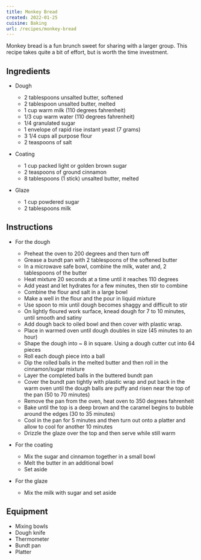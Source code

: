 ```yaml
---
title: Monkey Bread
created: 2022-01-25
cuisine: Baking
url: /recipes/monkey-bread
---
```


Monkey bread is a fun brunch sweet for sharing with a larger group. This recipe takes quite a bit of effort, but is worth the time investment.

## Ingredients

- Dough
    - 2 tablespoons unsalted butter, softened
    - 2 tablespoon unsalted butter, melted
    - 1 cup warm milk (110 degrees fahrenheit)
    - 1/3 cup warm water (110 degrees fahrenheit)
    - 1/4 granulated sugar
    - 1 envelope of rapid rise instant yeast (7 grams)
    - 3 1/4 cups all purpose flour
    - 2 teaspoons of salt

- Coating
    - 1 cup packed light or golden brown sugar
    - 2 teaspoons of ground cinnamon
    - 8 tablespoons (1 stick) unsalted butter, melted

- Glaze
    - 1 cup powdered sugar
    - 2 tablespoons milk


## Instructions

- For the dough
    - Preheat the oven to 200 degrees and then turn off
    - Grease a bundt pan with 2 tablespoons of the softened butter
    - In a microwave safe bowl, combine the milk, water and, 2 tablespoons of the butter
    - Heat mixture 20 seconds at a time until it reaches 110 degrees
    - Add yeast and let hydrates for a few minutes, then stir to combine
    - Combine the flour and salt in a large bowl
    - Make a well in the flour and the pour in liquid mixture
    - Use spoon to mix until dough becomes shaggy and difficult to stir
    - On lightly floured work surface, knead dough for 7 to 10 minutes, until smooth and satiny
    - Add dough back to oiled bowl and then cover with plastic wrap. 
    - Place in warmed oven until dough doubles in size (45 minutes to an hour)
    - Shape the dough into ~ 8 in square. Using a dough cutter cut into 64 pieces
    - Roll each dough piece into a ball
    - Dip the rolled balls in the melted butter and then roll in the cinnamon/sugar mixture
    - Layer the completed balls in the buttered bundt pan
    - Cover the bundt pan tightly with plastic wrap and put back in the warm oven until the dough balls are puffy and risen near the top of the pan (50 to 70 minutes)
    - Remove the pan from the oven, heat oven to 350 degrees fahrenheit
    - Bake until the top is a deep brown and the caramel begins to bubble around the edges (30 to 35 minutes)
    - Cool in the pan for 5 minutes and then turn out onto a platter and allow to cool for another 10 minutes
    - Drizzle the glaze over the top and then serve while still warm

- For the coating
    - Mix the sugar and cinnamon together in a small bowl
    - Melt the butter in an additional bowl
    - Set aside

- For the glaze
    - Mix the milk with sugar and set aside

## Equipment

- Mixing bowls
- Dough knife
- Thermometer
- Bundt pan
- Platter

